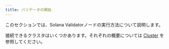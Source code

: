 ```yaml
---
title: バリデータの開始
---
```


このセクションでは、Solana Validatorノードの実行方法について説明します。

接続できるクラスタはいくつかあります。それぞれの概要については [Cluster](cli/choose-a-cluster.md) を参照してください。
